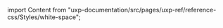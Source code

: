 
import Content from "uxp-documentation/src/pages/uxp-ref/reference-css/Styles/white-space";

<Content query="product=xd"/>
